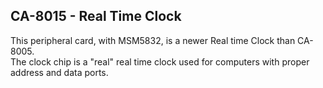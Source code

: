 ## CA-8015 - Real Time Clock
This peripheral card, with MSM5832, is a newer Real time Clock than CA-8005.  
The clock chip is a "real" real time clock used for computers with proper address and data ports.  

